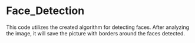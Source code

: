 # Face_Detection
This code utilizes the created algorithm for detecting faces. After analyzing the image, it will save the picture with borders around the faces detected.
